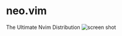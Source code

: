 # neo.vim
The Ultimate Nvim Distribution
![screen shot](https://github.com/azbshiri/neo.vim/blob/master/screenshot.png)
